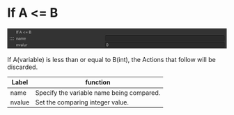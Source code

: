 
# If A <= B
![IfLessThanOrEqual](img/IfLessThanOrEqual.jpg)

If A(variable) is less than or equal to B(int), the Actions that follow will be discarded.


|  Label |  function  |
| ----   | ---- |
| name | Specify the variable name being compared. |
| nvalue | Set the comparing integer value. |
